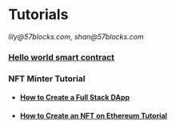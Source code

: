 # Tutorials

_lily@57blocks.com_, _shan@57blocks.com_

### [Hello world smart contract](https://docs.alchemy.com/docs/hello-world-smart-contract)

### NFT Minter Tutorial

- #### [How to Create a Full Stack DApp](https://docs.alchemy.com/docs/nft-minter)
- #### [How to Create an NFT on Ethereum Tutorial](https://docs.alchemy.com/docs/how-to-create-an-nft)
